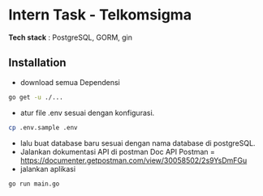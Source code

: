 # Intern Task - Telkomsigma
**Tech stack** : PostgreSQL, GORM, gin
## Installation

- download semua Dependensi 
```bash
go get -u ./...
```
- atur file .env sesuai dengan konfigurasi.
```bash
cp .env.sample .env
```
- lalu buat database baru sesuai dengan nama database di postgreSQL.
- Jalankan dokumentasi API di postman
  Doc API Postman = https://documenter.getpostman.com/view/30058502/2s9YsDmFGu
- jalankan aplikasi
```bash
go run main.go
```